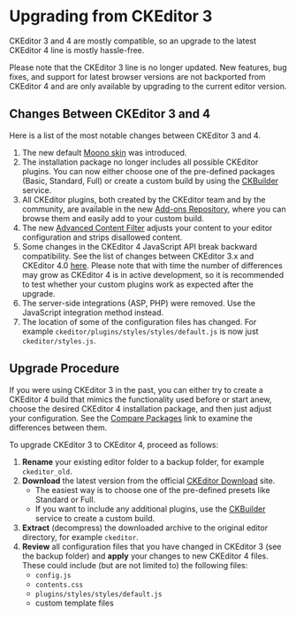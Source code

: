 <!--
Copyright (c) 2003-2017, CKSource - Frederico Knabben. All rights reserved.
For licensing, see LICENSE.md.
-->

# Upgrading from CKEditor 3

CKEditor 3 and 4 are mostly compatible, so an upgrade to the latest CKEditor 4 line is mostly hassle-free.

<p class="tip">
	Please note that the CKEditor 3 line is no longer updated. New features, bug fixes, and support for latest browser versions are not backported from CKEditor 4 and are only available by upgrading to the current editor version.
</p>

## Changes Between CKEditor 3 and 4

Here is a list of the most notable changes between CKEditor 3 and 4.

1. The new default [Moono skin](https://ckeditor.com/cke4/addon/moono) was introduced.
2. The installation package no longer includes all possible CKEditor plugins. You can now either choose one of the pre-defined packages (Basic, Standard, Full) or create a custom build by using the [CKBuilder](https://ckeditor.com/cke4/builder) service.
3. All CKEditor plugins, both created by the CKEditor team and by the community, are available in the new [Add-ons Repository](http://ckeditor.com/addons/plugins/all), where you can browse them and easily add to your custom build.
4. The new [Advanced Content Filter](http://docs.ckeditor.com/#!/guide/dev_advanced_content_filter) adjusts your content to your editor configuration and strips disallowed content.
5. Some changes in the CKEditor 4 JavaScript API break backward compatibility. See the list of changes between CKEditor 3.x and CKEditor 4.0 [here](#!/guide/dev_api_changes). Please note that with time the number of differences may grow as CKEditor 4 is in active development, so it is recommended to test whether your custom plugins work as expected after the upgrade.
6. The server-side integrations (ASP, PHP) were removed. Use the JavaScript integration method instead.
7. The location of some of the configuration files has changed. For example `ckeditor/plugins/styles/styles/default.js` is now just `ckeditor/styles.js`.

## Upgrade Procedure

If you were using CKEditor 3 in the past, you can either try to create a CKEditor 4 build that mimics the functionality used before or start anew, choose the desired CKEditor 4 installation package, and then just adjust your configuration. See the [Compare Packages](http://ckeditor.com/presets) link to examine the differences between them.

To upgrade CKEditor 3 to CKEditor 4, proceed as follows:

1. **Rename** your existing editor folder to a backup folder, for example `ckeditor_old`.
2. **Download** the latest version from the official [CKEditor Download](http://ckeditor.com/download) site.
	* The easiest way is to choose one of the pre-defined presets like Standard or Full.
	* If you want to include any additional plugins, use the [CKBuilder](https://ckeditor.com/cke4/builder) service to create a custom build.
3. **Extract** (decompress) the downloaded archive to the original editor directory, for example `ckeditor`.
4. **Review** all configuration files that you have changed in CKEditor 3 (see the backup folder) and **apply** your changes to new CKEditor 4 files. These could include (but are not limited to) the following files:
	* `config.js`
	* `contents.css`
	* `plugins/styles/styles/default.js`
	* custom template files
